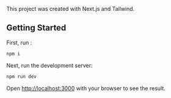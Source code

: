 This project was created with Next.js and Tailwind. 

## Getting Started


First, run :
```bash 
npm i
```

Next, run the development server:

```bash
npm run dev
```

Open [http://localhost:3000](http://localhost:3000) with your browser to see the result.